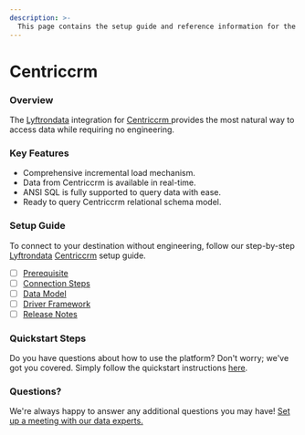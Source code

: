 ```yaml
---
description: >-
  This page contains the setup guide and reference information for the Centriccrm source connector.
---
```


# Centriccrm

### Overview

The [Lyftrondata](https://www.lyftrondata.com/) integration for [Centriccrm](https://www.lyftrondata.com/integration/centriccrm/)[ ](https://www.lyftrondata.com/integration/centriccrm/)provides the most natural way to access data while requiring no engineering.

### Key Features

* Comprehensive incremental load mechanism.
* Data from Centriccrm is available in real-time.&#x20;
* ANSI SQL is fully supported to query data with ease.
* Ready to query Centriccrm relational schema model.

### Setup Guide

To connect to your destination without engineering, follow our step-by-step [Lyftrondata](https://www.lyftrondata.com/)  [Centriccrm](https://www.lyftrondata.com/integration/centriccrm/) setup guide.

* [ ] [Prerequisite](../../sales-analytics/centriccrm/prerequisite.md)
* [ ] [Connection Steps](../../sales-analytics/centriccrm/connection-steps.md)
* [ ] [Data Model](../../sales-analytics/centriccrm/data-model/)
* [ ] [Driver Framework](../../sales-analytics/centriccrm/driver-framework/)
* [ ] [Release Notes](../../sales-analytics/centriccrm/release-notes.md)

### Quickstart Steps

Do you have questions about how to use the platform? Don't worry; we've got you covered. Simply follow the quickstart instructions [here](../../../quickstart-steps.md).

### Questions? <a href="#questions" id="questions"></a>

We're always happy to answer any additional questions you may have! [Set up a meeting with our data experts.](https://www.lyftrondata.com/book-a-meeting/)

